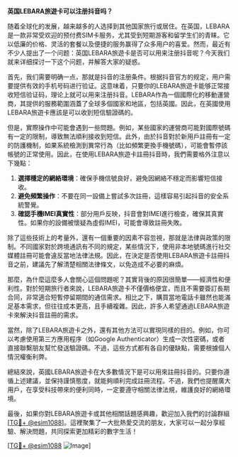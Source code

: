 **英国LEBARA旅遊卡可以注册抖音吗？**

随着全球化的发展，越来越多的人选择到其他国家旅行或居住。在英国，LEBARA是一款非常受欢迎的预付费SIM卡服务，尤其受到短期游客和留学生们的青睐。它以低廉的价格、灵活的套餐以及便捷的服务赢得了众多用户的喜爱。然而，最近有不少人提出了一个问题：英国LEBARA旅遊卡是否可以用来注册抖音呢？今天我们就来详细探讨一下这个问题，并解答大家的疑惑。

首先，我们需要明确一点，那就是抖音的注册条件。根据抖音官方的规定，用户需要提供有效的手机号码进行验证。这意味着，只要你的LEBARA旅遊卡能够正常接收短信验证码，理论上就可以用来注册抖音。LEBARA作為一個國際化的移動運營商，其提供的服務範圍涵蓋了全球多個國家和地區，包括英國。因此，在英國使用LEBARA旅遊卡應該是可以收到短信驗證碼的。

但是，實際操作中可能會遇到一些問題。例如，某些國家的運營商可能對國際號碼有一定的限制，導致無法順利接收到短信。此外，由於抖音對於新用戶註冊有一定的防護機制，如果系統檢測到異常行為（比如頻繁更換手機號碼），可能會暫停該帳號的正常使用。因此，在使用LEBARA旅遊卡註冊抖音時，我們需要格外注意以下幾點：

1. **選擇穩定的網絡環境**：確保手機信號良好，避免因網絡不穩定而影響短信接收。
2. **避免頻繁操作**：不要在同一設備上嘗試多次註冊，這樣容易引起抖音的安全系統警覺。
3. **確認手機IMEI真實性**：部分用戶反映，抖音會對IMEI進行檢查，確保其真實性。如果你的設備被懷疑為虛假IMEI，可能會導致註冊失敗。

除了這些技術上的考量外，還有一個重要的因素不容忽視，那就是法律與政策的限制。不同國家對於跨境通訊有不同的規定，某些情況下，使用非本地號碼進行社交媒體註冊可能會違反當地法律法規。因此，在決定是否使用LEBARA旅遊卡註冊抖音之前，建議先了解清楚相關法律條文，以免造成不必要的麻煩。

那麼，為什麼這麼多人會關心這個問題呢？其實背後的原因很簡單——經濟性和便利性。對於短期旅行者來說，LEBARA旅遊卡不僅價格便宜，而且不需要簽訂長期合同，非常適合短暫停留期間的通信需求。相比之下，購買當地電話卡雖然也能滿足基本需求，但往往成本更高，且手續複雜。因此，許多人希望通過LEBARA旅遊卡來解決抖音註冊的需求。

當然，除了LEBARA旅遊卡之外，還有其他方法可以實現同樣的目的。例如，你可以考慮使用第三方應用程序（如Google Authenticator）生成一次性密碼，或者直接聯繫朋友幫忙發送驗證碼。不過，這些方式都有各自的優缺點，需要根據個人情況權衡利弊。

總結來說，英國LEBARA旅遊卡在大多數情況下是可以用來註冊抖音的。只要你遵循上述建議，並保持謹慎態度，就能夠順利完成註冊流程。不過，我們也提醒廣大用戶，在享受科技帶來的便利同時，一定要遵守相關法律法規，維護良好的網絡環境。

最後，如果你對LEBARA旅遊卡或其他相關話題感興趣，歡迎加入我們的討論群組[[TG💪+ @esim1088](https://t.me/s/esim1088)]。這裡聚集了一大批熱愛交流的朋友，大家可以一起分享經驗、解決問題，共同探索更加精彩的數字生活！

[[TG💪+ @esim1088](https://t.me/s/esim1088) ![Image](https://i.postimg.cc/4NQfJmqS/Snipaste-2025-05-13-00-14-12.png)]